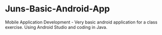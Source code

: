 # Juns-Basic-Android-App
Mobile Application Development - Very basic android application for a class exercise.
Using Android Studio and coding in Java.
